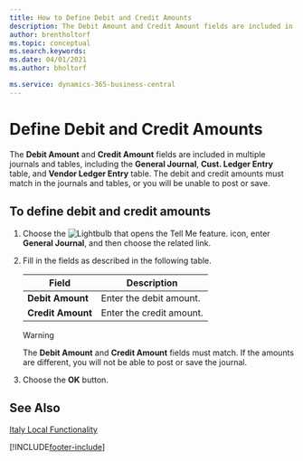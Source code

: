 ```yaml
---
title: How to Define Debit and Credit Amounts
description: The Debit Amount and Credit Amount fields are included in multiple journals and tables in the Italian version of Business Central.
author: brentholtorf
ms.topic: conceptual
ms.search.keywords:
ms.date: 04/01/2021
ms.author: bholtorf

ms.service: dynamics-365-business-central
---
```

# Define Debit and Credit Amounts
The **Debit Amount** and **Credit Amount** fields are included in multiple journals and tables, including the **General Journal**, **Cust. Ledger Entry** table, and **Vendor Ledger Entry** table. The debit and credit amounts must match in the journals and tables, or you will be unable to post or save.  

## To define debit and credit amounts  

1.  Choose the ![Lightbulb that opens the Tell Me feature.](../../media/ui-search/search_small.png "Tell me what you want to do") icon, enter **General Journal**, and then choose the related link.  
2.  Fill in the fields as described in the following table.  

    |Field|Description|  
    |---------------------------------|---------------------------------------|  
    |**Debit Amount**|Enter the debit amount.|  
    |**Credit Amount**|Enter the credit amount.|  

    > [!WARNING]  
    >  The **Debit Amount** and **Credit Amount** fields must match. If the amounts are different, you will not be able to post or save the journal.  

3.  Choose the **OK** button.  

## See Also  
[Italy Local Functionality](italy-local-functionality.md)   


[!INCLUDE[footer-include](../../includes/footer-banner.md)]